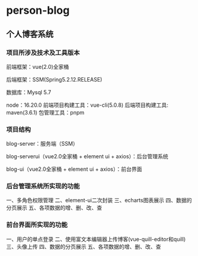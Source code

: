 # person-blog
## 个人博客系统

### 项目所涉及技术及工具版本

前端框架：vue(2.0)全家桶

后端框架：SSM(Spring5.2.12.RELEASE)

数据库：Mysql 5.7

node：16.20.0
前端项目构建工具：vue-cli(5.0.8)
后端项目构建工具: maven(3.6.1)
包管理工具：pnpm

### 项目结构

blog-server：服务端（SSM）

blog-serverui（vue2.0全家桶 + element ui + axios）：后台管理系统

blog-ui（vue2.0全家桶 + element ui + axios）：前台界面

### 后台管理系统所实现的功能
一、多角色权限管理
二、element-ui二次封装
三、echarts图表展示
四、数据的分页展示
五、各项数据的增、删、改、查

### 前台界面所实现的功能
一、用户的单点登录
二、使用富文本编辑器上传博客(vue-quill-editor和quill)
三、头像上传
四、数据的分页展示
五、各项数据的增、删、改、查

